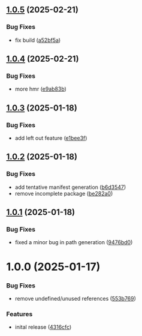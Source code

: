 ## [1.0.5](https://github.com/asaidimu/vite-autoload/compare/v1.0.4...v1.0.5) (2025-02-21)


### Bug Fixes

* fix build ([a52bf5a](https://github.com/asaidimu/vite-autoload/commit/a52bf5a81924cb1c7ec2dfc0a684062c895023bc))

## [1.0.4](https://github.com/asaidimu/vite-autoload/compare/v1.0.3...v1.0.4) (2025-02-21)


### Bug Fixes

* more hmr ([e9ab83b](https://github.com/asaidimu/vite-autoload/commit/e9ab83b3dcb0300de09bd3a94594b34d3f009e60))

## [1.0.3](https://github.com/asaidimu/vite-autoload/compare/v1.0.2...v1.0.3) (2025-01-18)


### Bug Fixes

* add left out feature ([e1bee3f](https://github.com/asaidimu/vite-autoload/commit/e1bee3f6e739c56218fe7d8aac7de934e3e1f3ce))

## [1.0.2](https://github.com/asaidimu/vite-autoload/compare/v1.0.1...v1.0.2) (2025-01-18)


### Bug Fixes

* add tentative manifest generation ([b6d3547](https://github.com/asaidimu/vite-autoload/commit/b6d3547b2ac79ba88331ce9297b976ffe2f0064d))
* remove incomplete package ([be282a0](https://github.com/asaidimu/vite-autoload/commit/be282a070f5940f718ffd26d16e8197f3f87defb))

## [1.0.1](https://github.com/asaidimu/vite-autoload/compare/v1.0.0...v1.0.1) (2025-01-18)


### Bug Fixes

* fixed a minor bug in path generation ([9476bd0](https://github.com/asaidimu/vite-autoload/commit/9476bd0bc3e8ad25d19852942e0a1b3f7ef6831b))

# 1.0.0 (2025-01-17)


### Bug Fixes

* remove undefined/unused references ([553b769](https://github.com/asaidimu/vite-autoload/commit/553b76922393812a55453889cdb9af2ea3f21fb3))


### Features

* inital release ([4316cfc](https://github.com/asaidimu/vite-autoload/commit/4316cfc98439d06b661feccef7c657ec08cec9b6))

